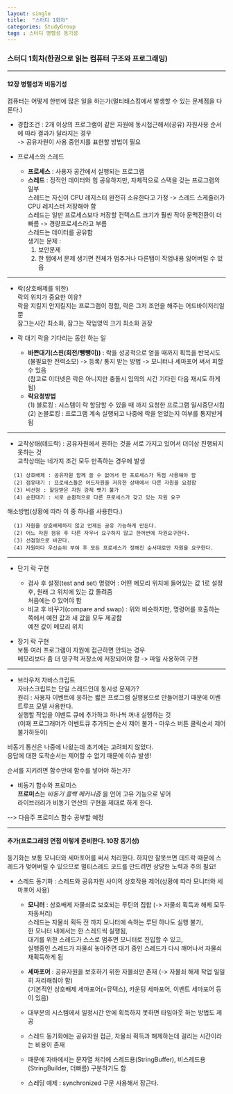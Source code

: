 ```yaml
---
layout: single
title:  "스터디 1회차"
categories: StudyGroup
tags : 스터디 병렬성 동기성
---
```

### 스터디 1회차(한권으로 읽는 컴퓨터 구조와 프로그래밍)
***
<h4>12장 병렬성과 비동기성</h4>

컴퓨터는 어떻게 한번에 많은 일을 하는가(멀티태스킹에서 발생할 수 있는 문제점을 다룬다.)

- 경합조건 : 2개 이상의 프로그램이 같은 자원에 동시접근해서(공유) 자원사용 순서에 따라 결과가 달라지는 경우  
-> 공유자원이 사용 중인지를 표현할 방법이 필요

- 프로세스와 스레드  
  - **프로세스** : 사용자 공간에서 실행되는 프로그램  
  - **스레드** : 정적인 데이터와 힙 공유하지만, 자체적으로 스택을 갖는 프로그램의 일부  
      스레드는 자신이 CPU 레지스터 완전히 소유한다고 가정 -> 스레드 스케줄러가 CPU 레지스터 저장해야 함  
      스레드는 일반 프로세스보다 저장할 컨택스트 크기가 훨씬 작아 문맥전환이 더 빠름 -> 경량프로세스라고 부름  
      스레드는 데이터를 공유함  
    생기는 문제 :   
    1) 보안문제  
    2) 한 탭에서 문제 생기면 전체가 멈추거나 다른탭이 작업내용 잃어버릴 수 있음
***
- 락(상호배제를 위한)  
락의 위치가 중요한 이유?  
락을 지킬지 안지킬지는 프로그램이 정함, 락은 그저 조언을 해주는 어드바이저리일 뿐   
잠그는시간 최소화, 잠그는 작업영역 크기 최소화 권장  

- 락 대기
락을 기다리는 동안 하는 일  
  - **바쁜대기(스핀(회전/뺑뺑이))** : 락을 성공적으로 얻을 때까지 획득을 반복시도(불필요한 전력소모)
  -> 등록/ 통지 받는 방법
  -> 모니터나 세마포어 써서 피할 수 있음    
(참고로 이더넷은 락은 아니지만 충돌시 임의의 시간 기다린 다음 재시도 하게 됨)  
  - **락요청방법**  
    (1) 블로킹 : 시스템이 락 할당할 수 있을 때 까지 요청한 프로그램 일시중단시킴  
    (2) 논블로킹 : 프로그램 계속 실행되고 나중에 락을 얻었는지 여부를 통지받게 됨  
***
- 교착상태(데드락)
: 공유자원에서 원하는 것을 서로 가지고 있어서 더이상 진행되지 못하는 것   
교착상태는 네가지 조건 모두 만족하는 경우에 발생  
```
  (1) 상호배제 : 공유자원 함께 쓸 수 없어서 한 프로세스가 독점 사용해야 함  
  (2) 점유대기 : 프로세스들은 어드자원을 저유한 상태에서 다른 자원을 요청함  
  (3) 비선점 : 할당받은 자원 강제 뺏기 불가  
  (4) 순한대기 : 서로 순환적으로 다른 프로세스가 갖고 있는 자원 요구  
```

해소방법(상황에 따라 이 중 하나를 사용한다.)  
```
  (1) 자원을 상호배제하지 않고 언제든 공유 가능하게 만든다.  
  (2) 어느 자원 점유 후 다른 자우너 요구하지 않고 한꺼번에 자원요구한다.  
  (3) 선점형으로 바꾼다.    
  (4) 자원마다 우선순위 부여 후 모든 프로세스가 정해진 순서대로만 자원을 요구한다.  
```  
***
- 단기 락 구현   
  - 검사 후 설정(test and set) 명령어 : 어떤 메모리 위치에 들어있는 값 1로 설정 후, 원래 그 위치에 있는 값 돌려줌  
처음에는 0 있어야 함   
  - 비교 후 바꾸기(compare and swap) : 위와 비슷하지만, 명령어를 호출하는 쪽에서 예전 값과 새 값을 모두 제공함  
예전 값이 메모리 위치  

 - 장기 락 구현  
보통 여러 프로그램이 자원에 접근하면 안되는 경우    
메모리보다 좀 더 영구적 저장소에 저장되어야 함 -> 파일 사용하여 구현   
***
- 브라우저 자바스크립트  
자바스크립트는 단일 스레드인데 동시성 문제가?  
원리 : 사용자 이벤트에 응하는 짧은 프로그램 실행용으로 만들어졌기 때문에 이벤트루프 모델 사용한다.    
실행할 작업을 이벤트 큐에 추가하고 하나씩 꺼내 실행하는 것  
(이때 프로그래머가 이벤트큐 추가되는 순서 제어 불가 - 마우스 버튼 클릭순서 제어 불가하듯이)    

비동기 통신은 나중에 나왔는데 초기에는 고려되지 않았다.  
응답에 대한 도착순서는 제어할 수 없기 때문에 이슈 발생!   

순서를 지키려면 함수안에 함수를 넣어야 하는가?  

- 비동기 함수와 프로미스   
**프로미스**는 _비동기 콜백 메커니즘_ 을 언어 고유 기능으로 넣어   
라이브러리가 비동기 연산의 구현을 제대로 하게 한다.  

--> 다음주 프로미스 함수 공부할 예정

***

<h4>추가(프로그래밍 면접 이렇게 준비한다. 10장 동기성)</h4>
동기화는 보통 모니터와 세마포어를 써서 처리한다.  
하지만 잘못쓰면 데드락 때문에 스레드가 멎어버릴 수 있으므로  
멀티스레드 코드를 만드려면 상당한 노력과 주의 필요!

- 스레드 동기화 : 스레드와 공유자원 사이의 상호작용 제어(상황에 따라 모니터와 세마포어 사용)

  - **모니터** : 상호배제 자물쇠로 보호되는 루틴의 집합 (-> 자물쇠 획득과 해제 모두 자동처리)  
  스레드는 자물쇠 획득 전 까지 모니터에 속하는 루틴 하나도 실행 불가,  
  한 모니터 내에서는 한 스레드씩 실행됨,  
  대기를 위한 스레드가 스스로 멈추면 모니터로 진입할 수 있고,  
  실행중인 스레드가 자물쇠 놓아주면 대기 중인 스레드가 다시 깨어나서 자물쇠 재획득하게 됨   

  - **세마포어** : 공유자원을 보호하기 위한 자물쇠만 존재 (-> 자물쇠 해제 작업 일일히 처리해줘야 함)  
  (기본적인 상호배제 세마포어(=뮤텍스), 카운팅 세마포어, 이벤트 세마포어 등이 있음)  

  - 대부분의 시스템에서 일정시간 안에 획득하지 못하면 타임아웃 하는 방법도 제공  
  - 스레드 동기화에는 공유자원 접근, 자물쇠 획득과 해제하는데 걸리는 시간이라는 비용이 존재  
  - 때문에 자바에서는 문자열 처리에 스레드용(StringBuffer), 비스레드용(StringBuilder, 더빠름) 구분하기도 함  
  - 스레딩 예제 : synchronized 구문 사용해서 잠근다.  
